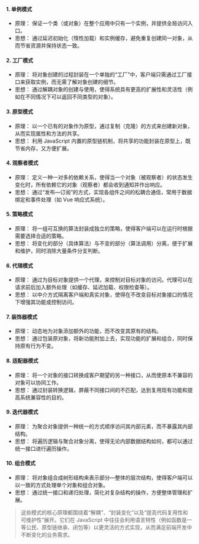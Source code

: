 #### 1. 单例模式

- 原理： 保证一个类（或对象）在整个应用中只有一个实例，并提供全局访问入口。
- 思想： 通过延迟初始化（惰性加载）和实例缓存，避免重复创建同一对象，从而节省资源并保持状态一致。

#### 2. 工厂模式

- 原理： 将对象创建的过程封装在一个单独的“工厂”中，客户端只需通过工厂接口来获取实例，而无需了解对象创建的细节。
- 思想： 通过解耦对象的创建与使用，使得系统具有更高的扩展性和灵活性（例如在不同情况下可以返回不同类型的对象）。

#### 3. 原型模式

- 原理： 以一个已有的对象作为原型，通过复制（克隆）的方式来创建新对象，从而实现属性和方法的共享。
- 思想： 利用 JavaScript 内置的原型链机制，将共享的功能封装在原型上，既节省内存，又方便扩展。

#### 4. 观察者模式

- 原理： 定义一种一对多的依赖关系，使得当一个对象（被观察者）的状态发生变化时，所有依赖它的对象（观察者）都会收到通知并作出响应。
- 思想： 通过“发布—订阅”的方式，实现各组件之间的松耦合通信，常用于数据绑定和事件处理（如 Vue 响应式系统）。

#### 5. 策略模式

- 原理： 将一组可互换的算法封装成独立的策略，使得客户端可以在运行时根据需要选择合适的策略。
- 思想： 将变化的部分（具体算法）与不变的部分（算法调用）分离，便于扩展和维护，同时消除大量条件分支判断。

#### 6. 代理模式

- 原理： 通过为目标对象提供一个代理，来控制对目标对象的访问。代理可以在请求前后加入额外处理（如缓存、延迟加载、权限检查等）。
- 思想： 以中介方式隔离客户端和真实对象，使得在不改变目标对象接口的情况下增强其功能或控制访问。

#### 7. 装饰器模式

- 原理： 动态地为对象添加额外的功能，而不改变其原有的结构。
- 思想： 通过包装原对象，将新功能附加上去，实现功能的扩展和组合，同时保持原有行为不变。

#### 8. 适配器模式

- 原理： 将一个对象的接口转换成客户期望的另一种接口，从而使原本不兼容的对象可以协同工作。
- 思想： 通过封装转换逻辑，屏蔽不同接口间的不匹配，达到复用现有功能和提高系统兼容性的目的。

#### 9. 迭代器模式

- 原理： 为聚合对象提供一种统一的方式顺序访问其内部元素，而不暴露其内部结构。
- 思想： 将遍历逻辑与聚合对象分离，使得无论内部数据结构如何，都可以通过统一接口进行遍历操作。

#### 10. 组合模式

- 原理： 将对象组合成树形结构来表示部分—整体的层次结构，使得客户端可以以一致的方式处理单个对象和组合对象。
- 思想： 通过统一接口和递归处理，简化对复杂结构的操作，方便整体管理和扩展。

> 这些模式的核心原理都围绕着“解耦”、“封装变化”以及“提高代码复用性和可维护性”展开。它们在 JavaScript 中往往会利用语言特性（例如函数是一等公民、原型链继承、闭包等）以更灵活的方式实现，从而满足前端开发中不断变化的业务需求。
